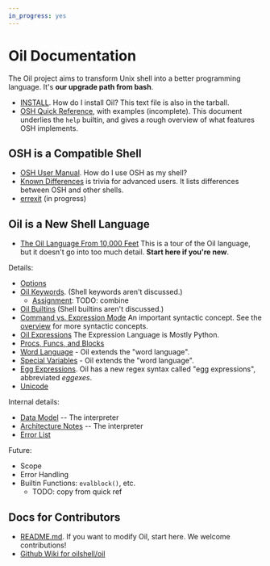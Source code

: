 ```yaml
---
in_progress: yes
---
```


Oil Documentation
=================

The Oil project aims to transform Unix shell into a better programming
language.  It's **our upgrade path from bash**.

<!-- cmark.py expands this -->
<div id="toc">
</div>

- [INSTALL](INSTALL.html). How do I install Oil?  This text file is also in the
  tarball.
- [OSH Quick Reference](osh-quick-ref.html), with examples (incomplete).
  This document underlies the `help` builtin, and gives a rough overview of
  what features OSH implements.

## OSH is a Compatible Shell

- [OSH User Manual](osh-manual.html). How do I use OSH as my shell?
- [Known Differences](known-differences.html) is trivia for advanced users.
  It lists differences between OSH and other shells.
- [errexit](errexit.html) (in progress)

## Oil is a New Shell Language

<!--
It would be kind of nice if there were two levels of TOC here?

Automatically generated?  All the H2 could go here?  You could spit those out
from the HTML parser?

Examples for the Impatient, etc.
-->

- [The Oil Language From 10,000 Feet](oil-overview.html)  This is a tour of
  the Oil language, but it doesn't go into too much detail.  **Start here if
  you're new**.

Details:

- [Options](oil-options.html)
- [Oil Keywords](oil-keywords.html). (Shell keywords aren't discussed.)
  - [Assignment](oil-assignment.html): TODO: combine
- [Oil Builtins](oil-builtins.html) (Shell builtins aren't discussed.)
- [Command vs. Expression Mode](command-vs-expression-mode.html) An important
  syntactic concept.  See the [overview](oil-overview) for more syntactic
  concepts.
- [Oil Expressions](oil-expressions.html) The Expression Language is Mostly
  Python.
- [Procs, Funcs, and Blocks](oil-func-proc-block.html)
- [Word Language](oil-word-language.html) - Oil extends the "word language".
- [Special Variables](oil-special-vars.html) - Oil extends the "word language".
- [Egg Expressions](eggex.html).  Oil has a new regex syntax called "egg
  expressions", abbreviated *eggexes*.
- [Unicode](unicode.html)

Internal details:

- [Data Model](data-model.html) -- The interpreter
- [Architecture Notes](architecture-notes.html) -- The interpreter
- [Error List](errors.html) 

Future:

- Scope
- Error Handling
- Builtin Functions: `evalblock()`, etc.
  - TODO: copy from quick ref

## Docs for Contributors

- [README.md](README.html).  If you want to modify Oil, start here.  We
  welcome contributions!
- [Github Wiki for oilshell/oil](https://github.com/oilshell/oil/wiki)
